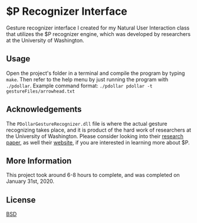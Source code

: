 # $P Recognizer Interface
Gesture recognizer interface I created for my Natural User Interaction class that utilizes the $P recognizer engine, which was developed by researchers at the University of Washington.

## Usage
Open the project's folder in a terminal and compile the program by typing `make`. Then refer to the help menu by just running the program with `./pdollar`. Example command format: `./pdollar pdollar -t gestureFiles/arrowhead.txt`

## Acknowledgements
The `PDollarGestureRecognizer.dll` file is where the actual gesture recognizing takes place, and it is product of the hard work of researchers at the University of Washington. Please consider looking into their [research paper](http://faculty.washington.edu/wobbrock/pubs/icmi-12.pdf), as well their [website](http://depts.washington.edu/acelab/proj/dollar/pdollar.html), if you are interested in learning more about $P.

## More Information
This project took around 6-8 hours to complete, and was completed on January 31st, 2020.

## License
[BSD](https://opensource.org/licenses/BSD-3-Clause)
